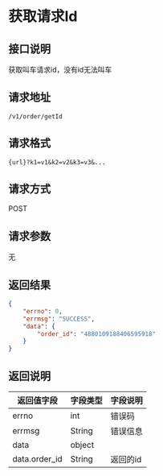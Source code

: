 # 获取请求Id

## 接口说明

获取叫车请求id，没有id无法叫车

## 请求地址

`/v1/order/getId`

## 请求格式

`{url}?k1=v1&k2=v2&k3=v3&...`

## 请求方式

POST

## 请求参数

无

## 返回结果

```json
{
    "errno": 0,
    "errmsg": "SUCCESS",
    "data": {
        "order_id": "4880109188406595918"
    }
}
```

## 返回说明

| 返回值字段    | 字段类型 | 字段说明 |
| ------------- | -------- | -------- |
| errno         | int      | 错误码   |
| errmsg        | String   | 错误信息 |
| data          | object   |          |
| data.order_id | String   | 返回的id |